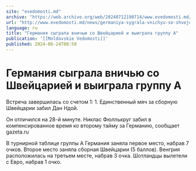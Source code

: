 ```yaml
---
site: "evedomosti.md"
archive: "https://web.archive.org/web/20240712190714/www.evedomosti.md/news/germaniya-sygrala-vnichyu-so-shvejcariej-i-vyigrala-gruppu"
url: "http://www.evedomosti.md/news/germaniya-sygrala-vnichyu-so-shvejcariej-i-vyigrala-gruppu"
language: ru
title: "Германия сыграла вничью со Швейцарией и выиграла группу A"
publication: '[[Moldavskie Vedomosti]]'
published: 2024-06-24T08:58
---
```


# Германия сыграла вничью со Швейцарией и выиграла группу A

Встреча завершилась со счетом 1: 1. Единственный мяч за сборную Швейцарии забил Дан Ндой.

Он отличился на 28-й минуте. Никлас Фюллькруг забил в компенсированное время ко второму тайму за Германию, сообщает gazeta.ru

В турнирной таблице группы A Германия заняла первое место, набрав 7 очков. Второе место заняла сборная Швейцарии (5 баллов). Венгрия расположилась на третьем месте, набрав 3 очка. Шотландцы вылетели с Евро, набрав 1 очко.